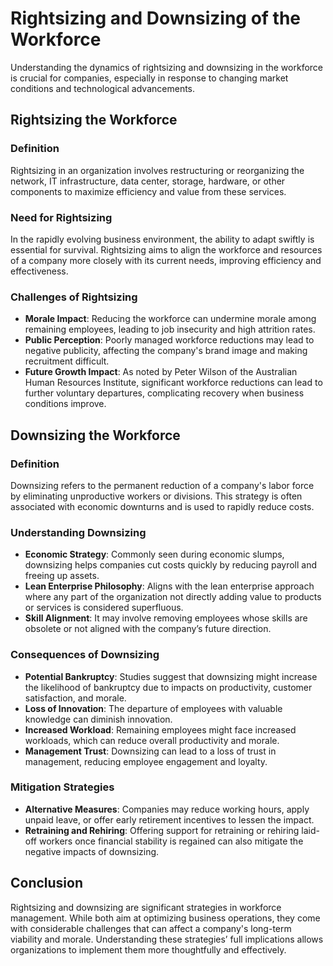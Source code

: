 # Rightsizing and Downsizing of the Workforce

Understanding the dynamics of rightsizing and downsizing in the workforce is crucial for companies, especially in response to changing market conditions and technological advancements.

## Rightsizing the Workforce

### Definition
Rightsizing in an organization involves restructuring or reorganizing the network, IT infrastructure, data center, storage, hardware, or other components to maximize efficiency and value from these services.

### Need for Rightsizing
In the rapidly evolving business environment, the ability to adapt swiftly is essential for survival. Rightsizing aims to align the workforce and resources of a company more closely with its current needs, improving efficiency and effectiveness.

### Challenges of Rightsizing
- **Morale Impact**: Reducing the workforce can undermine morale among remaining employees, leading to job insecurity and high attrition rates.
- **Public Perception**: Poorly managed workforce reductions may lead to negative publicity, affecting the company's brand image and making recruitment difficult.
- **Future Growth Impact**: As noted by Peter Wilson of the Australian Human Resources Institute, significant workforce reductions can lead to further voluntary departures, complicating recovery when business conditions improve.

## Downsizing the Workforce

### Definition
Downsizing refers to the permanent reduction of a company's labor force by eliminating unproductive workers or divisions. This strategy is often associated with economic downturns and is used to rapidly reduce costs.

### Understanding Downsizing
- **Economic Strategy**: Commonly seen during economic slumps, downsizing helps companies cut costs quickly by reducing payroll and freeing up assets.
- **Lean Enterprise Philosophy**: Aligns with the lean enterprise approach where any part of the organization not directly adding value to products or services is considered superfluous.
- **Skill Alignment**: It may involve removing employees whose skills are obsolete or not aligned with the company’s future direction.

### Consequences of Downsizing
- **Potential Bankruptcy**: Studies suggest that downsizing might increase the likelihood of bankruptcy due to impacts on productivity, customer satisfaction, and morale.
- **Loss of Innovation**: The departure of employees with valuable knowledge can diminish innovation.
- **Increased Workload**: Remaining employees might face increased workloads, which can reduce overall productivity and morale.
- **Management Trust**: Downsizing can lead to a loss of trust in management, reducing employee engagement and loyalty.

### Mitigation Strategies
- **Alternative Measures**: Companies may reduce working hours, apply unpaid leave, or offer early retirement incentives to lessen the impact.
- **Retraining and Rehiring**: Offering support for retraining or rehiring laid-off workers once financial stability is regained can also mitigate the negative impacts of downsizing.

## Conclusion

Rightsizing and downsizing are significant strategies in workforce management. While both aim at optimizing business operations, they come with considerable challenges that can affect a company's long-term viability and morale. Understanding these strategies’ full implications allows organizations to implement them more thoughtfully and effectively.
